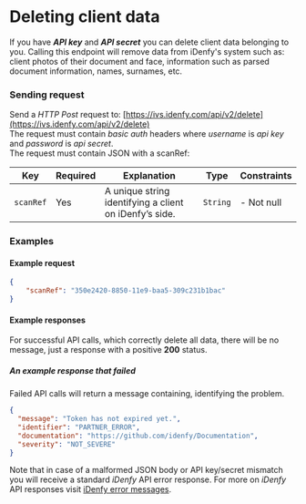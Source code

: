 # Deleting client data

If you have ***API key*** and ***API secret*** you can delete client data belonging to you. Calling this endpoint will
remove data from iDenfy's system such as: client photos of their document and face, information such as parsed document
information, names, surnames, etc.

### Sending request
Send a *HTTP Post* request to: [https://ivs.idenfy.com/api/v2/delete](https://ivs.idenfy.com/api/v2/delete)<br>
The request must contain *basic auth* headers where *username* is *api key* and *password* is *api secret*.<br>
The request must contain JSON with a scanRef:

|Key|Required|Explanation|Type|Constraints<img width=/>|
|---|---|---|---|---|
|`scanRef`|Yes|A unique string identifying a client on iDenfy’s side.|`String`|- Not null|


### Examples
#### Example request

```json
{
	"scanRef": "350e2420-8850-11e9-baa5-309c231b1bac"	
}
```

#### Example responses
For successful API calls, which correctly delete all data, there will be no message, just a response with a positive **200** status.


##### An example response that failed
Failed API calls will return a message containing, identifying the problem.

```json
{
  "message": "Token has not expired yet.",
  "identifier": "PARTNER_ERROR",
  "documentation": "https://github.com/idenfy/Documentation",
  "severity": "NOT_SEVERE"
}
```
Note that in case of a malformed JSON body or API key/secret mismatch you will receive a standard *iDenfy* API error response. For more on *iDenfy* API responses visit [iDenfy error messages](https://github.com/idenfy/Documentation/blob/master/pages/StandardErrorMessages.md).
